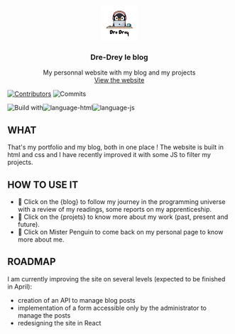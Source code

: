 <!-- PROJECT TITLE -->
<br />
<div align="center">
    <img src="./Pictures/Screen Shot 2022-07-25 at 14.45.25.png" alt="Logo" width="80" height="80">
  <h3 align="center">Dre-Drey le blog</h3>

  <p align="center">
    My personnal website with my blog and my projects
    <br />
    <a href="https://dre-drey.github.io/">View the website</a>
  </p>
</div>

[![Contributors][contributors-shield]][contributors-url]
![Commits][last-commit-shield]

![Build with][language-css]![language-html]![language-js]

## WHAT

That's my portfolio and my blog, both in one place ! The website is built in html and css and I have recently improved it with some JS to filter my projects.

## HOW TO USE IT

- :rocket: Click on the {blog} to follow my journey in the programming universe with a review of my readings, some reports on my apprenticeship.
- :construction_worker: Click on the {projets} to know more about my work (past, present and future).
- :penguin: Click on Mister Penguin to come back on my personal page to know more about me.

## ROADMAP

I am currently improving the site on several levels (expected to be finished in April):

- creation of an API to manage blog posts
- implementation of a form accessible only by the administrator to manage the posts
- redesigning the site in React

<!-- MARKDOWN LINKS & IMAGES -->
<!-- https://www.markdownguide.org/basic-syntax/#reference-style-links -->

[contributors-shield]: https://img.shields.io/github/contributors/Dre-Drey/API-NASA.svg?style=for-the-badge
[contributors-url]: https://github.com/github_username/Dre-Drey/graphs/contributors
[last-commit-shield]: https://img.shields.io/github/last-commit/Dre-Drey/API-NASA.svg?style=for-the-badge
[language-css]: https://img.shields.io/badge/CSS3-1572B6?style=for-the-badge&logo=css3&logoColor=white
[language-html]: https://img.shields.io/badge/HTML5-E34F26?style=for-the-badge&logo=html5&logoColor=white
[language-js]: https://img.shields.io/badge/JavaScript-323330?style=for-the-badge&logo=javascript&logoColor=F7DF1E
